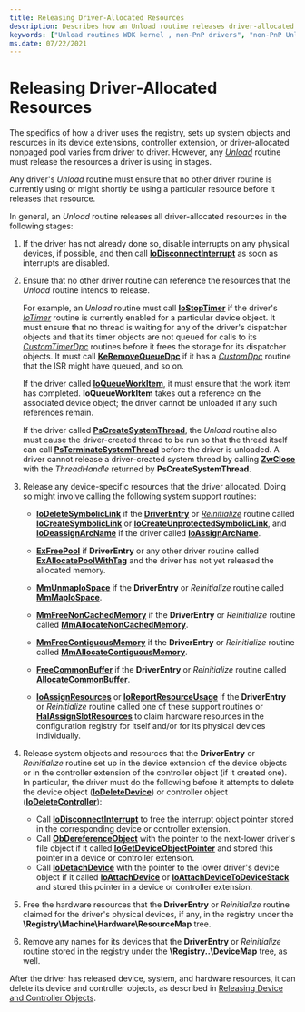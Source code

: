```yaml
---
title: Releasing Driver-Allocated Resources
description: Describes how an Unload routine releases driver-allocated resources in stages.
keywords: ["Unload routines WDK kernel , non-PnP drivers", "non-PnP Unload routine WDK kernel", "releasing driver-allocated resources", "driver-allocated resource releases WDK kernel", "resource releasing WDK kernel"]
ms.date: 07/22/2021
---
```


# Releasing Driver-Allocated Resources

The specifics of how a driver uses the registry, sets up system objects and resources in its device extensions, controller extension, or driver-allocated nonpaged pool varies from driver to driver. However, any [*Unload*](/windows-hardware/drivers/ddi/wdm/nc-wdm-driver_unload) routine must release the resources a driver is using in stages.

Any driver's *Unload* routine must ensure that no other driver routine is currently using or might shortly be using a particular resource before it releases that resource.

In general, an *Unload* routine releases all driver-allocated resources in the following stages:

1. If the driver has not already done so, disable interrupts on any physical devices, if possible, and then call [**IoDisconnectInterrupt**](/windows-hardware/drivers/ddi/wdm/nf-wdm-iodisconnectinterrupt) as soon as interrupts are disabled.

1. Ensure that no other driver routine can reference the resources that the *Unload* routine intends to release.

    For example, an *Unload* routine must call [**IoStopTimer**](/windows-hardware/drivers/ddi/ntifs/nf-ntifs-iostoptimer) if the driver's [*IoTimer*](/windows-hardware/drivers/ddi/wdm/nc-wdm-io_timer_routine) routine is currently enabled for a particular device object. It must ensure that no thread is waiting for any of the driver's dispatcher objects and that its timer objects are not queued for calls to its [*CustomTimerDpc*](using-a-customtimerdpc-routine.md) routines before it frees the storage for its dispatcher objects. It must call [**KeRemoveQueueDpc**](/windows-hardware/drivers/ddi/wdm/nf-wdm-keremovequeuedpc) if it has a [*CustomDpc*](/windows-hardware/drivers/ddi/wdm/nc-wdm-kdeferred_routine) routine that the ISR might have queued, and so on.

    If the driver called [**IoQueueWorkItem**](/windows-hardware/drivers/ddi/wdm/nf-wdm-ioqueueworkitem), it must ensure that the work item has completed. **IoQueueWorkItem** takes out a reference on the associated device object; the driver cannot be unloaded if any such references remain.

    If the driver called [**PsCreateSystemThread**](/windows-hardware/drivers/ddi/wdm/nf-wdm-pscreatesystemthread), the *Unload* routine also must cause the driver-created thread to be run so that the thread itself can call [**PsTerminateSystemThread**](/windows-hardware/drivers/ddi/wdm/nf-wdm-psterminatesystemthread) before the driver is unloaded. A driver cannot release a driver-created system thread by calling [**ZwClose**](/windows-hardware/drivers/ddi/ntifs/nf-ntifs-ntclose) with the *ThreadHandle* returned by **PsCreateSystemThread**.

1. Release any device-specific resources that the driver allocated. Doing so might involve calling the following system support routines:

    - [**IoDeleteSymbolicLink**](/windows-hardware/drivers/ddi/wdm/nf-wdm-iodeletesymboliclink) if the [**DriverEntry**](/windows-hardware/drivers/ddi/wdm/nc-wdm-driver_initialize) or [*Reinitialize*](/windows-hardware/drivers/ddi/ntddk/nc-ntddk-driver_reinitialize) routine called [**IoCreateSymbolicLink**](/windows-hardware/drivers/ddi/wdm/nf-wdm-iocreatesymboliclink) or [**IoCreateUnprotectedSymbolicLink**](/windows-hardware/drivers/ddi/wdm/nf-wdm-iocreateunprotectedsymboliclink), and [**IoDeassignArcName**](/windows-hardware/drivers/ddi/ntddk/nf-ntddk-iodeassignarcname) if the driver called [**IoAssignArcName**](/windows-hardware/drivers/ddi/ntddk/nf-ntddk-ioassignarcname).

    - [**ExFreePool**](/windows-hardware/drivers/ddi/ntddk/nf-ntddk-exfreepool) if **DriverEntry** or any other driver routine called [**ExAllocatePoolWithTag**](/windows-hardware/drivers/ddi/wdm/nf-wdm-exallocatepoolwithtag) and the driver has not yet released the allocated memory.

    - [**MmUnmapIoSpace**](/windows-hardware/drivers/ddi/wdm/nf-wdm-mmunmapiospace) if the **DriverEntry** or *Reinitialize* routine called [**MmMapIoSpace**](/windows-hardware/drivers/ddi/wdm/nf-wdm-mmmapiospace).

    - [**MmFreeNonCachedMemory**](/windows-hardware/drivers/ddi/ntddk/nf-ntddk-mmfreenoncachedmemory) if the **DriverEntry** or *Reinitialize* routine called [**MmAllocateNonCachedMemory**](/windows-hardware/drivers/ddi/ntddk/nf-ntddk-mmallocatenoncachedmemory).

    - [**MmFreeContiguousMemory**](/windows-hardware/drivers/ddi/wdm/nf-wdm-mmfreecontiguousmemory) if the **DriverEntry** or *Reinitialize* routine called [**MmAllocateContiguousMemory**](/windows-hardware/drivers/ddi/wdm/nf-wdm-mmallocatecontiguousmemory).

    - [**FreeCommonBuffer**](/windows-hardware/drivers/ddi/wdm/nc-wdm-pfree_common_buffer) if the **DriverEntry** or *Reinitialize* routine called [**AllocateCommonBuffer**](/windows-hardware/drivers/ddi/wdm/nc-wdm-pallocate_common_buffer).

    - [**IoAssignResources**](./mmcreatemdl.md) or [**IoReportResourceUsage**](./mmcreatemdl.md) if the **DriverEntry** or *Reinitialize* routine called one of these support routines or [**HalAssignSlotResources**](/previous-versions/windows/hardware/drivers/ff546644(v=vs.85)) to claim hardware resources in the configuration registry for itself and/or for its physical devices individually.

1. Release system objects and resources that the **DriverEntry** or *Reinitialize* routine set up in the device extension of the device objects or in the controller extension of the controller object (if it created one). In particular, the driver must do the following before it attempts to delete the device object ([**IoDeleteDevice**](/windows-hardware/drivers/ddi/wdm/nf-wdm-iodeletedevice)) or controller object ([**IoDeleteController**](/windows-hardware/drivers/ddi/ntddk/nf-ntddk-iodeletecontroller)):
    - Call [**IoDisconnectInterrupt**](/windows-hardware/drivers/ddi/wdm/nf-wdm-iodisconnectinterrupt) to free the interrupt object pointer stored in the corresponding device or controller extension.
    - Call [**ObDereferenceObject**](/windows-hardware/drivers/ddi/wdm/nf-wdm-obdereferenceobject) with the pointer to the next-lower driver's file object if it called [**IoGetDeviceObjectPointer**](/windows-hardware/drivers/ddi/wdm/nf-wdm-iogetdeviceobjectpointer) and stored this pointer in a device or controller extension.
    - Call [**IoDetachDevice**](/windows-hardware/drivers/ddi/wdm/nf-wdm-iodetachdevice) with the pointer to the lower driver's device object if it called [**IoAttachDevice**](/windows-hardware/drivers/ddi/wdm/nf-wdm-ioattachdevice) or [**IoAttachDeviceToDeviceStack**](/windows-hardware/drivers/ddi/wdm/nf-wdm-ioattachdevicetodevicestack) and stored this pointer in a device or controller extension.

1. Free the hardware resources that the **DriverEntry** or *Reinitialize* routine claimed for the driver's physical devices, if any, in the registry under the **\\Registry\\Machine\\Hardware\\ResourceMap** tree.

1. Remove any names for its devices that the **DriverEntry** or *Reinitialize* routine stored in the registry under the **\\Registry..\\DeviceMap** tree, as well.

After the driver has released device, system, and hardware resources, it can delete its device and controller objects, as described in [Releasing Device and Controller Objects](releasing-device-and-controller-objects.md).

